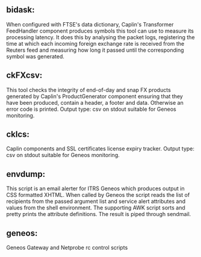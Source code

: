 bidask:
------
When configured with FTSE's data dictionary, Caplin's Transformer FeedHandler
component produces symbols this tool can use to measure its processing
latency. It does this by analysing the packet logs, registering the time at
which each incoming foreign exchange rate is received from the Reuters feed and
measuring how long it passed until the corresponding symbol was generated.

ckFXcsv:
-------
This tool checks the integrity of end-of-day and snap FX products generated by
Caplin's ProductGenerator component ensuring that they have been produced,
contain a header, a footer and data. Otherwise an error code is printed.
Output type: csv on stdout suitable for Geneos monitoring.

cklcs:
-----
Caplin components and SSL certificates license expiry tracker.
Output type: csv on stdout suitable for Geneos monitoring.

envdump:
-------
This script is an email alerter for ITRS Geneos which produces output in CSS
formatted XHTML. When called by Geneos the script reads the list of recipients
from the passed argument list and service alert attributes and values from
the shell environment. The supporting AWK script sorts and pretty prints the
attribute definitions. The result is piped through sendmail.

geneos:
------
Geneos Gateway and Netprobe rc control scripts
